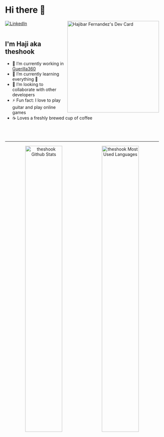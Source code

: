 
# Hi there 👋 

<div align="left">
	<a href="https://linkedin.com/in/hajibar/">
		<img
	      src="https://img.shields.io/static/v1?logo=linkedin&style=flat-square&color=0072b1&label=LinkedIn&message=%E2%98%86"
	      alt="LinkedIn"/>
	</a>
	<a href="https://app.daily.dev/haji" target="_blank">
		<img 
		src="https://api.daily.dev/devcards/088dccaa817d4a1cb5b1093cb539f1ab.png"
		align="right"
		width="300" 
		alt="Hajibar Fernandez's Dev Card"/>
		</a>
</div>
<br />

## I'm Haji aka theshook

 - 🔭 I’m currently working in [Guerilla360][G360]
 - 🌱 I’m currently learning everything 🤣
 - 👯 I’m looking to collaborate with other developers
 - ⚡ Fun fact: I love to play guitar and play online games
 - ☕️ Loves a freshly brewed cup of coffee

<br />
<br />

---

<p align="center">
<img width="49%" heigth="100%" style="display:inline" align="center" src="https://github-readme-stats.vercel.app/api?username=theshook&count_private=true&show_icons=true&hide_border=true&theme=tokyonight" alt="theshook Github Stats"/>

<img width="49%" heigth="100%" style="display:inline" align="center" src="https://github-readme-stats.vercel.app/api/top-langs/?username=theshook&langs_count=10&layout=compact&hide_border=true&theme=tokyonight" alt="theshook Most Used Languages"/>
</p>



[G360]: https://guerilla360.com/
<!--
**theshook/theshook** is a ✨ _special_ ✨ repository because its `README.md` (this file) appears on your GitHub profile.

Here are some ideas to get you started:

- 🔭 I’m currently working on ...
- 🌱 I’m currently learning ...
- 👯 I’m looking to collaborate on ...
- 🤔 I’m looking for help with ...
- 💬 Ask me about ...
- 📫 How to reach me: ...
- 😄 Pronouns: ...
- ⚡ Fun fact: ...
-->
